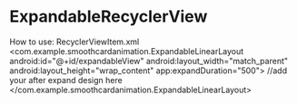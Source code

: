 # ExpandableRecyclerView
How to use:
  RecyclerViewItem.xml
      <com.example.smoothcardanimation.ExpandableLinearLayout
        android:id="@+id/expandableView"
        android:layout_width="match_parent"
        android:layout_height="wrap_content"
        app:expandDuration="500">
        //add your after expand design here
        </com.example.smoothcardanimation.ExpandableLinearLayout>
